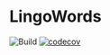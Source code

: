 # LingoWords

![Build](https://github.com/hamzboy99/LingoWords/workflows/Build/badge.svg)
[![codecov](https://codecov.io/gh/hamzboy99/LingoWords/branch/master/graph/badge.svg?token=1ALKF4UN06)](https://codecov.io/gh/hamzboy99/LingoWords)
